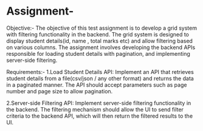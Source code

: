 # Assignment-

Objective:-
The objective of this test assignment is to develop a grid system with filtering functionality in the backend. The grid system is designed to display student details(id, name , total marks etc) and allow filtering based on various columns. 
The assignment involves developing the backend APIs responsible for loading student details with pagination, and implementing server-side filtering.

Requirements:-
1.Load Student Details API: Implement an API that retrieves student details from a file(csv/json / any other format)  and returns the data in a paginated manner. The API should accept parameters such as page number and page size to allow pagination.

2.Server-side Filtering API: Implement server-side filtering functionality in the backend. The filtering mechanism should allow the UI to send filter criteria to the backend API, which will then return the filtered results to the UI.
